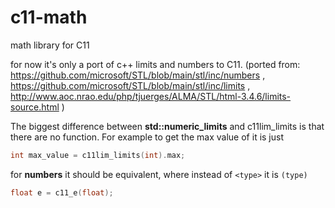# c11-math
math library for C11

for now it's only a port of c++ limits and numbers to C11.
(ported from: 
  https://github.com/microsoft/STL/blob/main/stl/inc/numbers ,
  https://github.com/microsoft/STL/blob/main/stl/inc/limits ,
  http://www.aoc.nrao.edu/php/tjuerges/ALMA/STL/html-3.4.6/limits-source.html
)

The biggest difference between **std::numeric_limits** and c11lim_limits is that there are no function.
For example to get the max value of it is just
```c
int max_value = c11lim_limits(int).max;
```

for **numbers** it should be equivalent, where instead of `<type>` it is `(type)`
```c
float e = c11_e(float);
```


